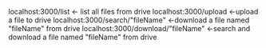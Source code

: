 localhost:3000/list   <-  list all files from drive
localhost:3000/upload   <-upload a file to drive
localhost:3000/search/"fileName"  <-download a file named "fileName" from drive
localhost:3000/download/"fileName"  <-search and download a file named "fileName" from drive
